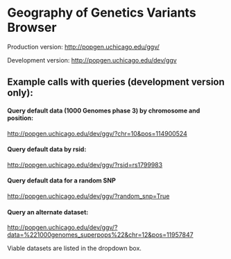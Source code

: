 

# Geography of Genetics Variants Browser

Production version:  http://popgen.uchicago.edu/ggv/

Development version: http://popgen.uchicago.edu/dev/ggv

## Example calls with queries (development version only):

#### Query default data (1000 Genomes phase 3) by chromosome and position:
http://popgen.uchicago.edu/dev/ggv/?chr=10&pos=114900524

#### Query default data by rsid:
http://popgen.uchicago.edu/dev/ggv/?rsid=rs1799983

#### Query default data for a random SNP
http://popgen.uchicago.edu/dev/ggv/?random_snp=True

#### Query an alternate dataset:
http://popgen.uchicago.edu/dev/ggv/?data=%221000genomes_superpops%22&chr=12&pos=11957847

Viable datasets are listed in the dropdown box. 

